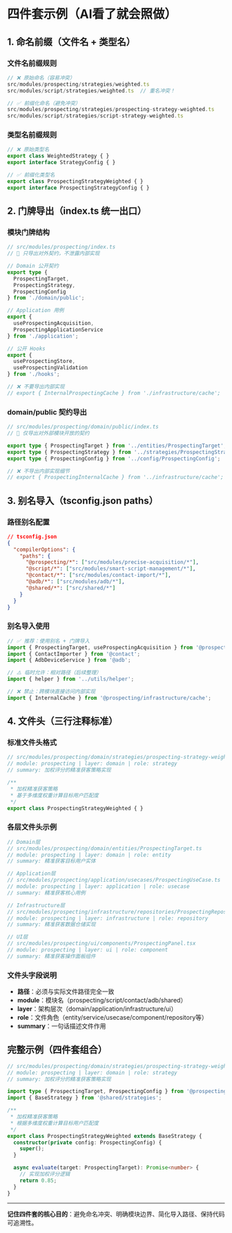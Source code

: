# 四件套示例（AI看了就会照做）

## 1. 命名前缀（文件名 + 类型名）

### 文件名前缀规则
```typescript
// ❌ 原始命名（容易冲突）
src/modules/prospecting/strategies/weighted.ts
src/modules/script/strategies/weighted.ts  // 重名冲突！

// ✅ 前缀化命名（避免冲突）  
src/modules/prospecting/strategies/prospecting-strategy-weighted.ts
src/modules/script/strategies/script-strategy-weighted.ts
```

### 类型名前缀规则
```typescript
// ❌ 原始类型名
export class WeightedStrategy { }
export interface StrategyConfig { }

// ✅ 前缀化类型名
export class ProspectingStrategyWeighted { }
export interface ProspectingStrategyConfig { }
```

## 2. 门牌导出（index.ts 统一出口）

### 模块门牌结构
```typescript
// src/modules/prospecting/index.ts
// 🎯 只导出对外契约，不泄露内部实现

// Domain 公开契约
export type { 
  ProspectingTarget,
  ProspectingStrategy,
  ProspectingConfig 
} from './domain/public';

// Application 用例
export { 
  useProspectingAcquisition,
  ProspectingApplicationService 
} from './application';

// 公开 Hooks
export { 
  useProspectingStore,
  useProspectingValidation 
} from './hooks';

// ❌ 不要导出内部实现
// export { InternalProspectingCache } from './infrastructure/cache';
```

### domain/public 契约导出
```typescript
// src/modules/prospecting/domain/public/index.ts
// 🎯 仅导出对外部模块开放的契约

export type { ProspectingTarget } from '../entities/ProspectingTarget';
export type { ProspectingStrategy } from '../strategies/ProspectingStrategy';
export type { ProspectingConfig } from '../config/ProspectingConfig';

// ❌ 不导出内部实现细节
// export { ProspectingInternalCache } from '../infrastructure/cache';
```

## 3. 别名导入（tsconfig.json paths）

### 路径别名配置
```json
// tsconfig.json
{
  "compilerOptions": {
    "paths": {
      "@prospecting/*": ["src/modules/precise-acquisition/*"],
      "@script/*": ["src/modules/smart-script-management/*"],
      "@contact/*": ["src/modules/contact-import/*"],
      "@adb/*": ["src/modules/adb/*"],
      "@shared/*": ["src/shared/*"]
    }
  }
}
```

### 别名导入使用
```typescript
// ✅ 推荐：使用别名 + 门牌导入
import { ProspectingTarget, useProspectingAcquisition } from '@prospecting';
import { ContactImporter } from '@contact';
import { AdbDeviceService } from '@adb';

// ⚠️ 临时允许：相对路径（后续整理）
import { helper } from '../utils/helper';

// ❌ 禁止：跨模块直接访问内部实现
import { InternalCache } from '@prospecting/infrastructure/cache';
```

## 4. 文件头（三行注释标准）

### 标准文件头格式
```typescript
// src/modules/prospecting/domain/strategies/prospecting-strategy-weighted.ts
// module: prospecting | layer: domain | role: strategy
// summary: 加权评分的精准获客策略实现

/**
 * 加权精准获客策略
 * 基于多维度权重计算目标用户匹配度
 */
export class ProspectingStrategyWeighted { }
```

### 各层文件头示例
```typescript
// Domain层
// src/modules/prospecting/domain/entities/ProspectingTarget.ts  
// module: prospecting | layer: domain | role: entity
// summary: 精准获客目标用户实体

// Application层  
// src/modules/prospecting/application/usecases/ProspectingUseCase.ts
// module: prospecting | layer: application | role: usecase  
// summary: 精准获客核心用例

// Infrastructure层
// src/modules/prospecting/infrastructure/repositories/ProspectingRepository.ts
// module: prospecting | layer: infrastructure | role: repository
// summary: 精准获客数据仓储实现

// UI层
// src/modules/prospecting/ui/components/ProspectingPanel.tsx
// module: prospecting | layer: ui | role: component
// summary: 精准获客操作面板组件
```

### 文件头字段说明
- **路径**：必须与实际文件路径完全一致
- **module**：模块名（prospecting/script/contact/adb/shared）
- **layer**：架构层次（domain/application/infrastructure/ui）  
- **role**：文件角色（entity/service/usecase/component/repository等）
- **summary**：一句话描述文件作用

## 完整示例（四件套组合）

```typescript
// src/modules/prospecting/domain/strategies/prospecting-strategy-weighted.ts
// module: prospecting | layer: domain | role: strategy
// summary: 加权评分的精准获客策略实现

import type { ProspectingTarget, ProspectingConfig } from '@prospecting';
import { BaseStrategy } from '@shared/strategies';

/**
 * 加权精准获客策略
 * 根据多维度权重计算目标用户匹配度
 */
export class ProspectingStrategyWeighted extends BaseStrategy {
  constructor(private config: ProspectingConfig) {
    super();
  }

  async evaluate(target: ProspectingTarget): Promise<number> {
    // 实现加权评分逻辑
    return 0.85;
  }
}
```

---
**记住四件套的核心目的**：避免命名冲突、明确模块边界、简化导入路径、保持代码可追溯性。
